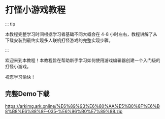 # 打怪小游戏教程

::: tip

本教程完整学习时间根据学习者基础不同大概会在 4-8 小时左右，教程讲解了从下载安装到最终实现多人联机打怪游戏的完整实现步骤。

:::

欢迎来到本教程！本教程旨在帮助新手学习如何使用游戏编辑器创建一个入门级的打怪小游戏。


祝您学习愉快！

## 完整Demo下载

https://arkimg.ark.online/%E6%89%93%E6%80%AA%E5%B0%8F%E6%B8%B8%E6%88%8F-035-%E6%96%B0%E7%89%88.zip